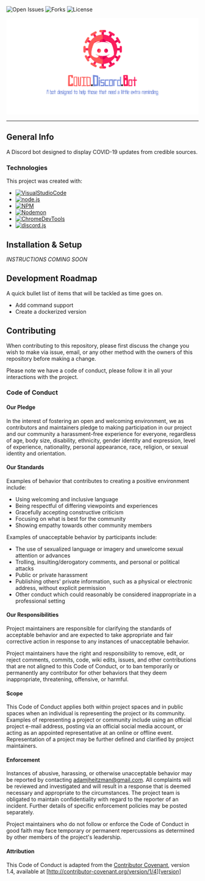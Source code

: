 ![Open Issues](https://img.shields.io/github/issues/AJHeitzman/covid-discord-bot?logo=github) ![Forks](https://img.shields.io/github/forks/AJHeitzman/covid-discord-bot?logo=github) ![License](https://img.shields.io/github/license/AJHeitzman/covid-discord-bot?logo=github)

![alt text](https://github.com/AJHeitzman/covid-discord-bot/blob/main/assets/images/readme_header.png?raw=true)

---

## General Info
A Discord bot designed to display COVID-19 updates from credible sources.

### Technologies
This project was created with:
* [![VisualStudioCode](https://img.shields.io/badge/Visual_Studio_Code-v1.52.1-blueviolet?logo=visual-studio-code)](https://code.visualstudio.com/Download)
* [![node.js](https://img.shields.io/badge/Node.js-v14.15.3-blueviolet?logo=node.js)](https://nodejs.org/en/)
* [![NPM](https://img.shields.io/badge/NPM-v6.14.9-blueviolet?logo=npm)](https://www.npmjs.com/)
* [![Nodemon](https://img.shields.io/badge/Nodemon-v2.0.6-blueviolet?logo=nodemon)](https://nodemon.io/)
* [![ChromeDevTools](https://img.shields.io/badge/Chrome_DevTools-v87.0.4280.88-blueviolet?logo=google-chrome)](https://developers.google.com/web/tools/chrome-devtools/)
* [![discord.js](https://img.shields.io/badge/Discord.js-v12.5.1-blueviolet?logo=javascript)](https://discord.js.org)

## Installation & Setup

*INSTRUCTIONS COMING SOON*

## Development Roadmap
A quick bullet list of items that will be tackled as time goes on.
* Add command support
* Create a dockerized version

## Contributing
When contributing to this repository, please first discuss the change you wish to make via issue,
email, or any other method with the owners of this repository before making a change. 

Please note we have a code of conduct, please follow it in all your interactions with the project.

### Code of Conduct

#### Our Pledge

In the interest of fostering an open and welcoming environment, we as
contributors and maintainers pledge to making participation in our project and
our community a harassment-free experience for everyone, regardless of age, body
size, disability, ethnicity, gender identity and expression, level of experience,
nationality, personal appearance, race, religion, or sexual identity and
orientation.

#### Our Standards

Examples of behavior that contributes to creating a positive environment
include:

* Using welcoming and inclusive language
* Being respectful of differing viewpoints and experiences
* Gracefully accepting constructive criticism
* Focusing on what is best for the community
* Showing empathy towards other community members

Examples of unacceptable behavior by participants include:

* The use of sexualized language or imagery and unwelcome sexual attention or
advances
* Trolling, insulting/derogatory comments, and personal or political attacks
* Public or private harassment
* Publishing others' private information, such as a physical or electronic
  address, without explicit permission
* Other conduct which could reasonably be considered inappropriate in a
  professional setting

#### Our Responsibilities

Project maintainers are responsible for clarifying the standards of acceptable
behavior and are expected to take appropriate and fair corrective action in
response to any instances of unacceptable behavior.

Project maintainers have the right and responsibility to remove, edit, or
reject comments, commits, code, wiki edits, issues, and other contributions
that are not aligned to this Code of Conduct, or to ban temporarily or
permanently any contributor for other behaviors that they deem inappropriate,
threatening, offensive, or harmful.

#### Scope

This Code of Conduct applies both within project spaces and in public spaces
when an individual is representing the project or its community. Examples of
representing a project or community include using an official project e-mail
address, posting via an official social media account, or acting as an appointed
representative at an online or offline event. Representation of a project may be
further defined and clarified by project maintainers.

#### Enforcement

Instances of abusive, harassing, or otherwise unacceptable behavior may be
reported by contacting adamjheitzman@gmail.com. All
complaints will be reviewed and investigated and will result in a response that
is deemed necessary and appropriate to the circumstances. The project team is
obligated to maintain confidentiality with regard to the reporter of an incident.
Further details of specific enforcement policies may be posted separately.

Project maintainers who do not follow or enforce the Code of Conduct in good
faith may face temporary or permanent repercussions as determined by other
members of the project's leadership.

#### Attribution

This Code of Conduct is adapted from the [Contributor Covenant][homepage], version 1.4,
available at [http://contributor-covenant.org/version/1/4][version]

[homepage]: http://contributor-covenant.org
[version]: http://contributor-covenant.org/version/1/4/

